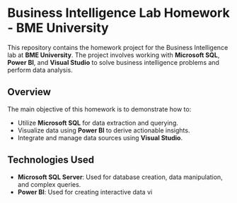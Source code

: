 # Business Intelligence Lab Homework - BME University

This repository contains the homework project for the Business Intelligence lab at **BME University**. The project involves working with **Microsoft SQL**, **Power BI**, and **Visual Studio** to solve business intelligence problems and perform data analysis.

## Overview

The main objective of this homework is to demonstrate how to:

- Utilize **Microsoft SQL** for data extraction and querying.
- Visualize data using **Power BI** to derive actionable insights.
- Integrate and manage data sources using **Visual Studio**.

## Technologies Used

- **Microsoft SQL Server**: Used for database creation, data manipulation, and complex queries.
- **Power BI**: Used for creating interactive data vi
